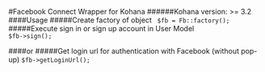 #Facebook Connect Wrapper for Kohana
######Kohana version: >= 3.2
####Usage
#####Create factory of object
<code>
$fb = Fb::factory();
</code>
#####Execute sign in or sign up account in User Model
<code>
$fb->sign();
</code>

####or
#####Get login url for authentication with Facebook (without pop-up)
<code>$fb->getLoginUrl();</code>
